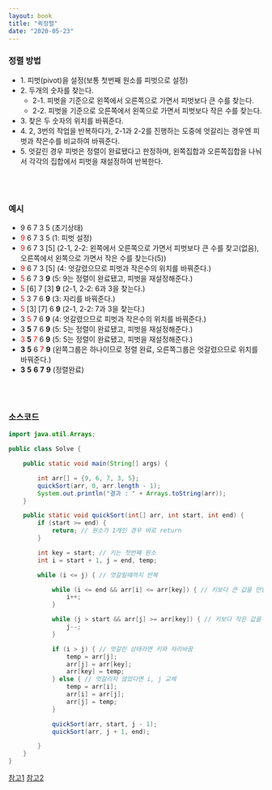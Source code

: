 ```yaml
---
layout: book
title: "퀵정렬"
date: "2020-05-23"
---
```


### 정렬 방법
- 1\. 피벗(pivot)을 설정(보통 첫번째 원소를 피벗으로 설정)
- 2\. 두개의 숫자를 찾는다.
  - 2-1\. 피벗을 기준으로 왼쪽에서 오른쪽으로 가면서 피벗보다 큰 수를 찾는다.
  - 2-2\. 피벗을 기준으로 오른쪽에서 왼쪽으로 가면서 피벗보다 작은 수를 찾는다.
- 3\. 찾은 두 숫자의 위치를 바꿔준다.
- 4\. 2, 3번의 작업을 반복하다가, 2-1과 2-2를 진행하는 도중에 엇갈리는 경우엔 피벗과 작은수를 비교하여 바꿔준다.
- 5\. 엇갈린 경우 피벗은 정렬이 완료됐다고 판정하며, 왼쪽집합과 오른쪽집합을 나눠서 각각의 집합에서 피벗을 재설정하여 반복한다.

<br><br>

### 예시
- 9 6 7 3 5 (초기상태)
- <span style="color: red;">9</span> 6 7 3 5 (1: 피벗 설정)
- <span style="color: red;">9</span> 6 7 3 [5] (2-1, 2-2: 왼쪽에서 오른쪽으로 가면서 피벗보다 큰 수를 찾고(없음), 오른쪽에서 왼쪽으로 가면서 작은 수를 찾는다(5))
- <span style="color: red;">9</span> 6 7 3 [5] (4: 엇갈렸으므로 피벗과 작은수의 위치를 바꿔준다.)
- <span style="color: red;">5</span> 6 7 3 <b>9</b> (5: 9는 정렬이 완료됐고, 피벗을 재설정해준다.)
- <span style="color: red;">5</span> [6] 7 [3] <b>9</b> (2-1, 2-2: 6과 3을 찾는다.)
- <span style="color: red;">5</span> 3 7 6 <b>9</b> (3: 자리를 바꿔준다.)
- <span style="color: red;">5</span> [3] [7] 6 <b>9</b> (2-1, 2-2: 7과 3을 찾는다.)
- 3 <span style="color: red;">5</span> 7 6 <b>9</b> (4: 엇갈렸으므로 피벗과 작은수의 위치를 바꿔준다.)
- 3 <b>5</b> 7 6 <b>9</b> (5: 5는 정렬이 완료됐고, 피벗을 재설정해준다.)
- <span style="color: red;">3</span> <b>5</b> <span style="color: red;">7</span> 6 <b>9</b> (5: 5는 정렬이 완료됐고, 피벗을 재설정해준다.)
- <b>3</b> <b>5</b> 6 <span style="color: red;">7</span> <b>9</b> (왼쪽그룹은 하나이므로 정렬 완료, 오른쪽그룹은 엇갈렸으므로 위치를 바꿔준다.)
- <b>3</b> <b>5</b> <b>6</b> <b>7</b> <b>9</b> (정렬완료)

<br><br>

### 소스코드

```java
import java.util.Arrays;

public class Solve {

    public static void main(String[] args) {

        int arr[] = {9, 6, 7, 3, 5};
        quickSort(arr, 0, arr.length - 1);
        System.out.println("결과 : " + Arrays.toString(arr));
    }

    public static void quickSort(int[] arr, int start, int end) {
        if (start >= end) {
            return; // 원소가 1개인 경우 바로 return
        }

        int key = start; // 키는 첫번째 원소
        int i = start + 1, j = end, temp;

        while (i <= j) { // 엇갈릴때까지 반복

            while (i <= end && arr[i] <= arr[key]) { // 키보다 큰 값을 만날 때까지 반복
                i++;
            }

            while (j > start && arr[j] >= arr[key]) { // 키보다 작은 값을 만날 때까지 반복
                j--;
            }

            if (i > j) { // 엇갈린 상태라면 키와 자리바꿈
                temp = arr[j];
                arr[j] = arr[key];
                arr[key] = temp;
            } else { // 엇갈리지 않았다면 i, j 교체
                temp = arr[i];
                arr[i] = arr[j];
                arr[j] = temp;
            }

            quickSort(arr, start, j - 1);
            quickSort(arr, j + 1, end);

        }
    }
}
```

[참고1](https://blog.naver.com/ndb796/221226813382)
[참고2](https://www.youtube.com/watch?v=O-O-90zX-U4&list=PLRx0vPvlEmdDHxCvAQS1_6XV4deOwfVrz&index=5)